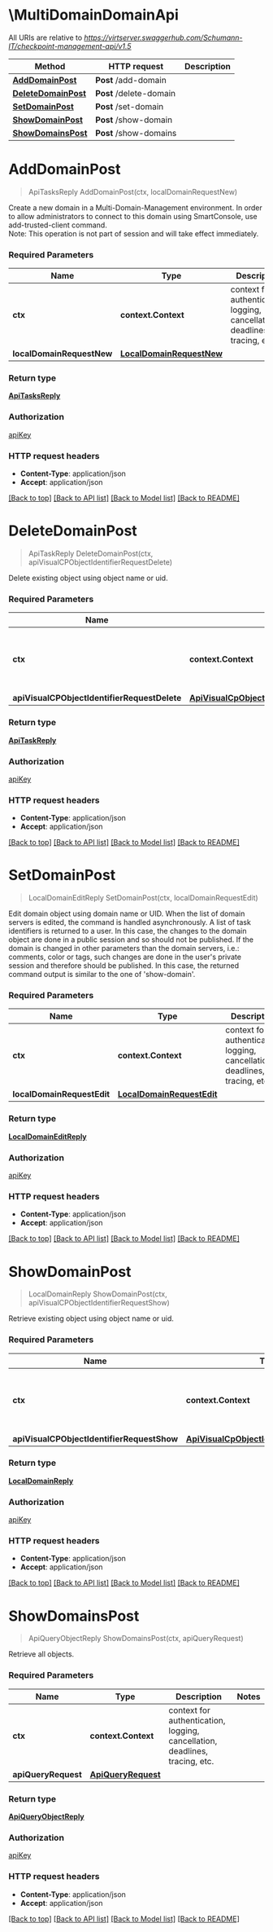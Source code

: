 # \MultiDomainDomainApi

All URIs are relative to *https://virtserver.swaggerhub.com/Schumann-IT/checkpoint-management-api/v1.5*

Method | HTTP request | Description
------------- | ------------- | -------------
[**AddDomainPost**](MultiDomainDomainApi.md#AddDomainPost) | **Post** /add-domain | 
[**DeleteDomainPost**](MultiDomainDomainApi.md#DeleteDomainPost) | **Post** /delete-domain | 
[**SetDomainPost**](MultiDomainDomainApi.md#SetDomainPost) | **Post** /set-domain | 
[**ShowDomainPost**](MultiDomainDomainApi.md#ShowDomainPost) | **Post** /show-domain | 
[**ShowDomainsPost**](MultiDomainDomainApi.md#ShowDomainsPost) | **Post** /show-domains | 


# **AddDomainPost**
> ApiTasksReply AddDomainPost(ctx, localDomainRequestNew)


Create a new domain in a Multi-Domain-Management environment. In order to allow administrators to connect to this domain using SmartConsole, use add-trusted-client command.<br> Note: This operation is not part of session and will take effect immediately.

### Required Parameters

Name | Type | Description  | Notes
------------- | ------------- | ------------- | -------------
 **ctx** | **context.Context** | context for authentication, logging, cancellation, deadlines, tracing, etc.
  **localDomainRequestNew** | [**LocalDomainRequestNew**](LocalDomainRequestNew.md)|  | 

### Return type

[**ApiTasksReply**](ApiTasksReply.md)

### Authorization

[apiKey](../README.md#apiKey)

### HTTP request headers

 - **Content-Type**: application/json
 - **Accept**: application/json

[[Back to top]](#) [[Back to API list]](../README.md#documentation-for-api-endpoints) [[Back to Model list]](../README.md#documentation-for-models) [[Back to README]](../README.md)

# **DeleteDomainPost**
> ApiTaskReply DeleteDomainPost(ctx, apiVisualCPObjectIdentifierRequestDelete)


Delete existing object using object name or uid.

### Required Parameters

Name | Type | Description  | Notes
------------- | ------------- | ------------- | -------------
 **ctx** | **context.Context** | context for authentication, logging, cancellation, deadlines, tracing, etc.
  **apiVisualCPObjectIdentifierRequestDelete** | [**ApiVisualCpObjectIdentifierRequestDelete**](ApiVisualCpObjectIdentifierRequestDelete.md)|  | 

### Return type

[**ApiTaskReply**](ApiTaskReply.md)

### Authorization

[apiKey](../README.md#apiKey)

### HTTP request headers

 - **Content-Type**: application/json
 - **Accept**: application/json

[[Back to top]](#) [[Back to API list]](../README.md#documentation-for-api-endpoints) [[Back to Model list]](../README.md#documentation-for-models) [[Back to README]](../README.md)

# **SetDomainPost**
> LocalDomainEditReply SetDomainPost(ctx, localDomainRequestEdit)


Edit domain object using domain name or UID. When the list of domain servers is edited, the command is handled asynchronously. A list of task identifiers is returned to a user. In this case, the changes to the domain object are done in a public session and so should not be published. If the domain is changed in other parameters than the domain servers, i.e.: comments, color or tags, such changes are done in the user's private session and therefore should be published. In this case, the returned command output is similar to the one of 'show-domain'.

### Required Parameters

Name | Type | Description  | Notes
------------- | ------------- | ------------- | -------------
 **ctx** | **context.Context** | context for authentication, logging, cancellation, deadlines, tracing, etc.
  **localDomainRequestEdit** | [**LocalDomainRequestEdit**](LocalDomainRequestEdit.md)|  | 

### Return type

[**LocalDomainEditReply**](LocalDomainEditReply.md)

### Authorization

[apiKey](../README.md#apiKey)

### HTTP request headers

 - **Content-Type**: application/json
 - **Accept**: application/json

[[Back to top]](#) [[Back to API list]](../README.md#documentation-for-api-endpoints) [[Back to Model list]](../README.md#documentation-for-models) [[Back to README]](../README.md)

# **ShowDomainPost**
> LocalDomainReply ShowDomainPost(ctx, apiVisualCPObjectIdentifierRequestShow)


Retrieve existing object using object name or uid.

### Required Parameters

Name | Type | Description  | Notes
------------- | ------------- | ------------- | -------------
 **ctx** | **context.Context** | context for authentication, logging, cancellation, deadlines, tracing, etc.
  **apiVisualCPObjectIdentifierRequestShow** | [**ApiVisualCpObjectIdentifierRequestShow**](ApiVisualCpObjectIdentifierRequestShow.md)|  | 

### Return type

[**LocalDomainReply**](LocalDomainReply.md)

### Authorization

[apiKey](../README.md#apiKey)

### HTTP request headers

 - **Content-Type**: application/json
 - **Accept**: application/json

[[Back to top]](#) [[Back to API list]](../README.md#documentation-for-api-endpoints) [[Back to Model list]](../README.md#documentation-for-models) [[Back to README]](../README.md)

# **ShowDomainsPost**
> ApiQueryObjectReply ShowDomainsPost(ctx, apiQueryRequest)


Retrieve all objects.

### Required Parameters

Name | Type | Description  | Notes
------------- | ------------- | ------------- | -------------
 **ctx** | **context.Context** | context for authentication, logging, cancellation, deadlines, tracing, etc.
  **apiQueryRequest** | [**ApiQueryRequest**](ApiQueryRequest.md)|  | 

### Return type

[**ApiQueryObjectReply**](ApiQueryObjectReply.md)

### Authorization

[apiKey](../README.md#apiKey)

### HTTP request headers

 - **Content-Type**: application/json
 - **Accept**: application/json

[[Back to top]](#) [[Back to API list]](../README.md#documentation-for-api-endpoints) [[Back to Model list]](../README.md#documentation-for-models) [[Back to README]](../README.md)

